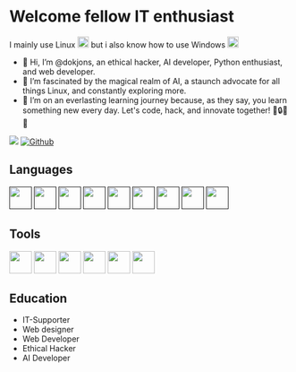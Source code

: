 <h1>Welcome fellow IT enthusiast</h1>
<p>I mainly use Linux <img height="20" src="https://www.freepnglogos.com/uploads/linux-png/file-icons-flat-linux-svg-wikimedia-commons-6.png"> but i also know how to use Windows <img height="20" src="https://www.freeiconspng.com/thumbs/windows-icon-png/cute-ball-windows-icon-png-16.png"></p>


- 👋 Hi, I’m @dokjons, an ethical hacker, AI developer, Python enthusiast, and web developer.
- 👀 I’m fascinated by the magical realm of AI, a staunch advocate for all things Linux, and constantly exploring more.
- 🌱 I’m on an everlasting learning journey because, as they say, you learn something new every day. Let's code, hack, and innovate together! 🚀🔒🐍🌐
<!-- Profile View Count and GitStats -->
![](https://komarev.com/ghpvc/?username=dokjons&style=flat)
[![Github](https://img.shields.io/badge/-dokjons-black?style=flat&labelColor=black&logo=github&logoColor=white)](https://gitstats.me/dokjons)

<h2>Languages</h2>
<code><a href=""><img height="40" src="https://upload.wikimedia.org/wikipedia/en/thumb/3/30/Java_programming_language_logo.svg/1200px-Java_programming_language_logo.svg.png"></a></code>
<code><a href=""><img height="40" src="https://upload.wikimedia.org/wikipedia/commons/thumb/c/c3/Python-logo-notext.svg/1200px-Python-logo-notext.svg.png"></a></code>
<code><a href=""><img height="40" src="https://upload.wikimedia.org/wikipedia/commons/thumb/0/0d/C_Sharp_wordmark.svg/512px-C_Sharp_wordmark.svg.png?20190414011151"></a></code>
<code><a href=""><img height="40" src="https://cdn.worldvectorlogo.com/logos/html-1.svg"></a></code>
<code><a href=""><img height="40" src="https://logospng.org/download/css-3/logo-css-3-2048.png"></a></code>
<code><a href=""><img height="40" src="https://upload.wikimedia.org/wikipedia/commons/thumb/9/96/Sass_Logo_Color.svg/512px-Sass_Logo_Color.svg.png"></a></code>
<code><a href=""><img height="40" src="https://upload.wikimedia.org/wikipedia/commons/6/6a/JavaScript-logo.png"></a></code>
<code><a href=""><img height="40" src="https://upload.wikimedia.org/wikipedia/commons/2/2f/PowerShell_5.0_icon.png"></a></code>
<code><a href="" title="TailwindCSS"><img height="40" src="https://upload.wikimedia.org/wikipedia/commons/thumb/d/d5/Tailwind_CSS_Logo.svg/320px-Tailwind_CSS_Logo.svg.png"></a></code>
<!--- <code><a href=""><img height="40" src=""></a></code> --->

<h2>Tools</h2>
<code><a href="https://www.jetbrains.com/pycharm/"><img height="40" src="https://upload.wikimedia.org/wikipedia/commons/thumb/1/1d/PyCharm_Icon.svg/1200px-PyCharm_Icon.svg.png"></a></code>
<code><a href="https://www.jetbrains.com/idea/"><img height="40" src="https://resources.jetbrains.com/storage/products/intellij-idea/img/meta/intellij-idea_logo_300x300.png"></a></code>
<code><a href="https://code.visualstudio.com/"><img height="40" src="https://upload.wikimedia.org/wikipedia/commons/thumb/9/9a/Visual_Studio_Code_1.35_icon.svg/2048px-Visual_Studio_Code_1.35_icon.svg.png"></a></code>
<code><a href="https://developer.android.com/studio"><img height="40" src="https://upload.wikimedia.org/wikipedia/commons/thumb/9/95/Android_Studio_Icon_3.6.svg/1900px-Android_Studio_Icon_3.6.svg.png"></a></code>
<code><a href="https://sqlite.org/index.html"><img height="40" src="https://upload.wikimedia.org/wikipedia/commons/thumb/9/97/Sqlite-square-icon.svg/2048px-Sqlite-square-icon.svg.png"></a></code>
<code><a href="https://www.mysql.com/about/legal/logos.html"><img height="40" src="https://1000logos.net/wp-content/uploads/2020/08/MySQL-Logo.png"></a></code>

<h2>Education</h2>
<ul>
  <li>IT-Supporter</li>
  <li>Web designer</li>
  <li>Web Developer</li>
  <li>Ethical Hacker</li>
  <li>AI Developer</li>
</ul>

<!---
dokjons/dokjons is a ✨ special ✨ repository because its `README.md` (this file) appears on your GitHub profile.
You can click the Preview link to take a look at your changes.
--->
